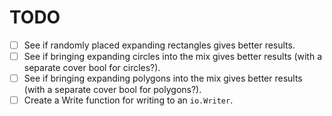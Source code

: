 # TODO

- [ ] See if randomly placed expanding rectangles gives better results.
- [ ] See if bringing expanding circles into the mix gives better results (with a separate cover bool for circles?).
- [ ] See if bringing expanding polygons into the mix gives better results (with a separate cover bool for polygons?).
- [ ] Create a Write function for writing to an `io.Writer`.
